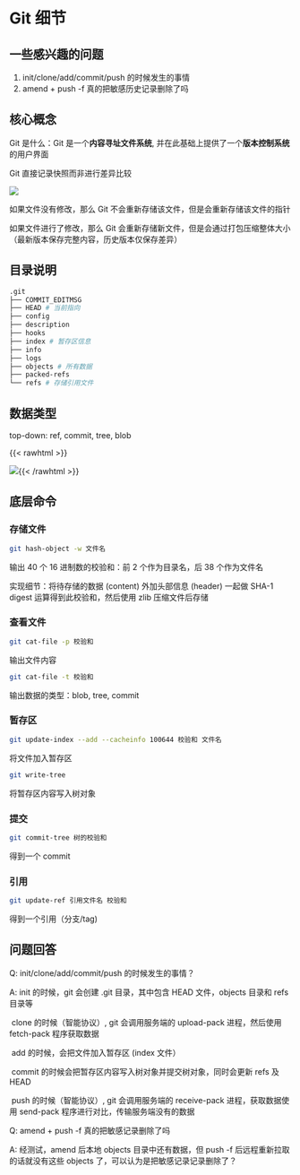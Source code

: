 # Git 细节

## 一些感兴趣的问题

1. init/clone/add/commit/push 的时候发生的事情
2. amend + push -f 真的把敏感历史记录删除了吗

## 核心概念

Git 是什么：Git 是一个**内容寻址文件系统**, 并在此基础上提供了一个**版本控制系统**的用户界面

Git 直接记录快照而非进行差异比较

![](https://git-scm.com/book/en/v2/images/snapshots.png)

如果文件没有修改，那么 Git 不会重新存储该文件，但是会重新存储该文件的指针

如果文件进行了修改，那么 Git 会重新存储新文件，但是会通过打包压缩整体大小（最新版本保存完整内容，历史版本仅保存差异）

## 目录说明

```bash
.git
├── COMMIT_EDITMSG
├── HEAD # 当前指向
├── config
├── description
├── hooks
├── index # 暂存区信息
├── info
├── logs
├── objects # 所有数据
├── packed-refs
└── refs # 存储引用文件
```

## 数据类型

top-down: ref, commit, tree, blob

{{< rawhtml >}}

<img src="https://git-scm.com/book/en/v2/images/data-model-4.png"  />{{< /rawhtml >}}

## 底层命令

### 存储文件

```bash
git hash-object -w 文件名
```

输出 40 个 16 进制数的校验和：前 2 个作为目录名，后 38 个作为文件名

实现细节：将待存储的数据 (content) 外加头部信息 (header) 一起做 SHA-1 digest 运算得到此校验和，然后使用 zlib 压缩文件后存储

### 查看文件

```bash
git cat-file -p 校验和
```

输出文件内容

```bash
git cat-file -t 校验和
```

输出数据的类型：blob, tree, commit

### 暂存区

```bash
git update-index --add --cacheinfo 100644 校验和 文件名
```

将文件加入暂存区

```bash
git write-tree
```

将暂存区内容写入树对象

### 提交

```bash
git commit-tree 树的校验和
```

得到一个 commit

### 引用

```bash
git update-ref 引用文件名 校验和
```

得到一个引用（分支/tag)

## 问题回答

Q: init/clone/add/commit/push 的时候发生的事情？

A: init 的时候，git 会创建 .git 目录，其中包含 HEAD 文件，objects 目录和 refs 目录等

​	clone 的时候（智能协议）, git 会调用服务端的 upload-pack 进程，然后使用 fetch-pack 程序获取数据

​	add 的时候，会把文件加入暂存区 (index 文件）

​	commit 的时候会把暂存区内容写入树对象并提交树对象，同时会更新 refs 及 HEAD

​	push 的时候（智能协议）, git 会调用服务端的 receive-pack 进程，获取数据使用 send-pack 程序进行对比，传输服务端没有的数据

Q: amend + push -f 真的把敏感记录删除了吗

A: 经测试，amend 后本地 objects 目录中还有数据，但 push -f 后远程重新拉取的话就没有这些 objects 了，可以认为是把敏感记录记录删除了？